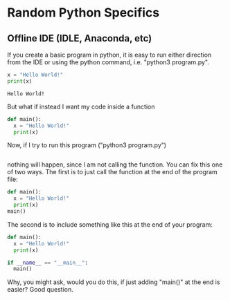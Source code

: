# Random Python Specifics


## Offline IDE (IDLE, Anaconda, etc)

If you create a basic program in python, it is easy to run either direction from the IDE or using the python command, i.e. "python3 program.py".

```python
x = "Hello World!"
print(x)
```
```
Hello World!
```

But what if instead I want my code inside a function

```python
def main():
  x = "Hello World!"
  print(x)
```

Now, if I try to run this program ("python3 program.py") 
```
```

nothing will happen, since I am not calling the function. You can fix this one of two ways. The first is to just call the function at the end of the program file:

```python
def main():
  x = "Hello World!"
  print(x)
main()
```

The second is to include something like this at the end of your program:

```python
def main():
  x = "Hello World!"
  print(x)

if __name__ == "__main__":
  main()
```

Why, you might ask, would you do this, if just adding "main()" at the end is easier? Good question.
